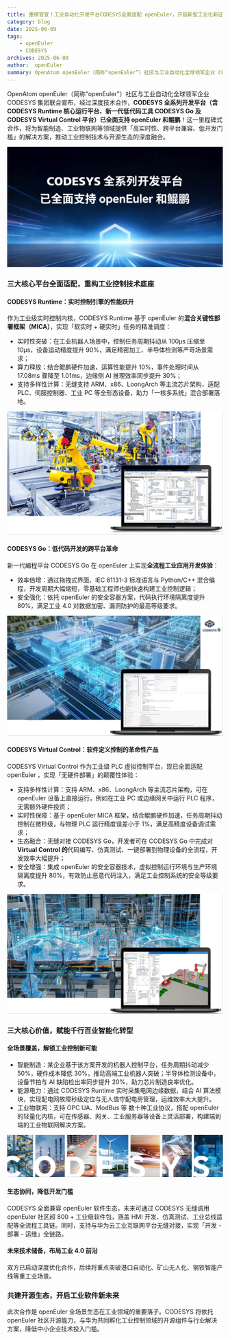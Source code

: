```yaml
---
title: 重磅官宣！工业自动化开发平台CODESYS全面适配 openEuler，开启新型工业化新征程
category: blog 
date: 2025-06-09
tags:
    - openEuler
    - CODESYS
archives: 2025-06-09
author:  openEuler
summary: OpenAtom openEuler（简称“openEuler”）社区与工业自动化全球领军企业 CODESYS 集团联合宣布，经过深度技术合作，CODESYS 全系列开发平台（含 CODESYS Runtime 核心运行平台、新一代低代码工具 CODESYS Go 及 CODESYS Virtual Control 平台）已全面支持 openEuler 和鲲鹏！这一里程碑式合作，将为智能制造、工业物联网等领域提供「高实时性、跨平台兼容、低开发门槛」的解决方案，推动工业控制技术与开源生态的深度融合。
---
```


OpenAtom openEuler（简称“openEuler”）社区与工业自动化全球领军企业 CODESYS 集团联合宣布，经过深度技术合作，**CODESYS 全系列开发平台（含 CODESYS Runtime 核心运行平台、新一代低代码工具 CODESYS Go 及 CODESYS Virtual Control 平台）已全面支持 openEuler 和鲲鹏**！这一里程碑式合作，将为智能制造、工业物联网等领域提供「高实时性、跨平台兼容、低开发门槛」的解决方案，推动工业控制技术与开源生态的深度融合。

![图片](images/20260609-CODESYS-01.png)

### 三大核心平台全面适配，重构工业控制技术底座

#### CODESYS Runtime：实时控制引擎的性能跃升

作为工业级实时控制内核，CODESYS Runtime 基于 openEuler 的**混合关键性部署框架（MICA）**，实现「软实时 + 硬实时」任务的精准调度：

- 实时性突破：在工业机器人场景中，控制任务周期抖动从 100μs 压缩至 10μs，设备运动精度提升 90%，满足精密加工、半导体检测等严苛场景需求；
- 算力释放：结合鲲鹏硬件加速，运算性能提升 10%，事件处理时间从 17.08ms 骤降至 1.01ms，边缘侧 AI 推理效率同步提升 30%；
- 支持多样性计算：无缝支持 ARM、x86、LoongArch 等主流芯片架构，适配 PLC、伺服控制器、工业 PC 等全形态设备，助力「一核多系统」混合部署落地。

![图片](images/20260609-CODESYS-02.png)

#### CODESYS Go：低代码开发的跨平台革命

新一代编程平台 CODESYS Go 在 openEuler 上实现**全流程工业应用开发体验**：

- 效率倍增：通过拖拽式界面、IEC 61131-3 标准语言与 Python/C++ 混合编程，开发周期大幅缩短，零基础工程师也能快速构建工业控制逻辑；
- 安全强化：依托 openEuler 的安全容器方案，代码执行环境隔离度提升 80%，满足工业 4.0 对数据加密、漏洞防护的最高等级要求。

![图片](images/20260609-CODESYS-03.png)

#### CODESYS Virtual Control：软件定义控制的革命性产品

CODESYS Virtual Control 作为工业级 PLC 虚拟控制平台，现已全面适配 openEuler ，实现「无硬件部署」的颠覆性体验：

- 支持多样性计算：支持 ARM、x86、LoongArch 等主流芯片架构，可在 openEuler 设备上直接运行，例如在工业 PC 或边缘网关中运行 PLC 程序，无需额外硬件投资；
- 实时性保障：基于 openEuler MICA 框架，结合鲲鹏硬件加速，任务周期抖动控制在微秒级，与物理 PLC 运行精度误差小于 1%，满足高精度设备调试需求；
- 生态融合：无缝对接 CODESYS Go，开发者可在 CODESYS Go 中完成对**Virtual Control 的**代码编写、仿真测试、一键部署到物理设备的全流程，开发效率大幅提升；
- 安全增强：集成 openEuler 的安全容器技术，虚拟控制运行环境与生产环境隔离度提升 80%，有效防止恶意代码注入，满足工业控制系统的安全等级要求。

![图片](images/20260609-CODESYS-04.png)

### 三大核心价值，赋能千行百业智能化转型

#### 全场景覆盖，解锁工业控制新可能

- 智能制造：某企业基于该方案开发的机器人控制平台，任务周期抖动减少 50%，硬件成本降低 30%，推动高端工业机器人突破；半导体检测设备中，设备节拍与 AI 缺陷检出率同步提升 20%，助力芯片制造良率优化。
- 能源电力：通过 CODESYS Runtime 实时采集电网边缘数据，结合 AI 算法模块，实现配电网故障秒级定位与无人值守配电房管理，运维效率大大提升。
- 工业物联网：支持 OPC UA、ModBus 等 数十种工业协议，搭配 openEuler 的轻量化内核，可在传感器、网关、工业服务器等设备上灵活部署，构建端到端的工业物联网解决方案。

![图片](images/20260609-CODESYS-05.png)

#### 生态协同，降低开发门槛

CODESYS 全面兼容 openEuler 软件生态，未来可通过 CODESYS 无缝调用 openEuler 社区超 800 + 工业级软件包，涵盖 HMI 开发、仿真测试、工业总线适配等全流程工具链。同时，支持与华为云工业互联网平台无缝对接，实现「开发 - 部署 - 运维」全链路。

#### 未来技术储备，布局工业 4.0 前沿

双方已启动深度优化合作，后续将重点突破港口自动化、矿山无人化、钢铁智能产线等重工业场景。

### 共建开源生态，开启工业软件新未来

此次合作是 openEuler 全场景生态在工业领域的重要落子。CODESYS 将依托 openEuler 社区开源能力，与华为共同孵化工业控制领域的开源组件与行业解决方案，降低中小企业技术投入门槛。
